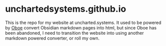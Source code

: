 # unchartedsystems.github.io

This is the repo for my website at uncharted.systems. It used to be powered by [Oboe](https://github.com/kmaasrud/oboe) convert Obsidian markdown pages into html, but since Oboe has been abandoned, I need to transition the website into using another markdown powered converter, or roll my own.


